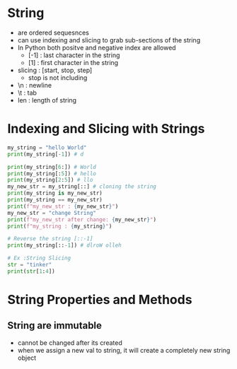 # String 
- are ordered sequesnces
- can use indexing and slicing to grab sub-sections of the string
- In Python both positve and negative index are allowed
  - [-1] : last character in the string
  - [1] : first character in the string
- slicing : [start, stop, step]
  - stop is not including
- \n : newline
- \t : tab
- len : length of string

# Indexing and Slicing with Strings
```py
my_string = "hello World"
print(my_string[-1]) # d

print(my_string[6:]) # World
print(my_string[:5]) # hello
print(my_string[2:5]) # llo
my_new_str = my_string[::] # cloning the string
print(my_string is my_new_str) 
print(my_string == my_new_str)
print(f"my_new_str : {my_new_str}")
my_new_str = "change String"
print(f"my_new_str after change: {my_new_str}")
print(f"my_string : {my_string}")

# Reverse the string [::-1]
print(my_string[::-1]) # dlroW olleh

# Ex :String Slicing
str = "tinker"
print(str[1:4])
```

# String Properties and Methods
## String are immutable 
- cannot be changed after its created
- when we assign a new val to string, it will create a completely new string object
